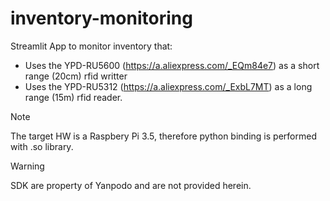 # inventory-monitoring

Streamlit App to monitor inventory that:
* Uses the YPD-RU5600 (https://a.aliexpress.com/_EQm84e7) as a short range (20cm) rfid writter
* Uses the YPD-RU5312 (https://a.aliexpress.com/_ExbL7MT) as a long range (15m) rfid reader.


> [!NOTE]  
> The target HW is a Raspbery Pi 3.5, therefore python binding is performed with .so library.

> [!WARNING]  
> SDK are property of Yanpodo and are not provided herein.

